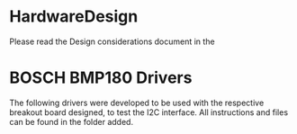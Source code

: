 # HardwareDesign

Please read the Design considerations document in the

# BOSCH BMP180 Drivers

The following drivers were developed to be used with the respective breakout board designed, to test the I2C interface. All instructions and files can be found in the folder
added.
